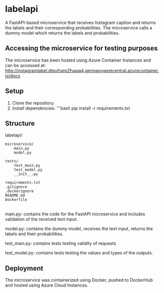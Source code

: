 # labelapi
A FastAPI-based microservice that receives Instagram caption and returns the labels and their corresponding probabilities. The microservice calls a dummy model which
returns the labels and probabilities. 

## Accessing the microservice for testing purposes
The microservice has been hosted using Azure Container Instances and can be accessed at: http://instagramlabel.dteufrare2fvaqa4.germanywestcentral.azurecontainer.io/docs

## Setup
1. Clone the repository.
2. Install dependencies:
'''bash
pip install -r requirements.txt

## Structure
labelapi/

    microservice/
        main.py
        model.py

    tests/
        test_main.py
        test_model.py
        __init__.py

    requirements.txt
    .gitignore
    .dockerignore
    README.md
    Dockerfile

<br>
main.py: contains the code for the FastAPI microservice and includes validation of the received text input.

model.py: contains the dummy model, receives the text input, returns the labels and their probabilities.

test_main.py: contains tests testing validity of requests

test_model.py: contains tests testing the values and types of the outputs. 

## Deployment
The microservice was containerized using Docker, pushed to DockerHub and hosted using Azure Cloud Instances. 